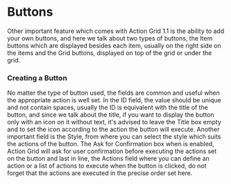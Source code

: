 # Buttons

Other important feature which comes with Action Grid 1.1 is the ability to add your own buttons, and here we talk about two types of buttons, the Item buttons which are displayed besides each item, usually on the right side on the items and the Grid buttons, displayed on top of the grid or under the grid.  

### Creating a Button

No matter the type of button used, the fields are common and useful when the appropriate action is well set. In the ID field, the value should be unique and not contain spaces, usually the ID is equivalent with the title of the button, and since we talk about the title, if you want to display the button only with an icon on it without text, it's advised to leave the Title box empty and to set the icon according to the action the button will execute. Another important field is the Style, from where you can select the style which suits the actions of the button. The Ask for Confirmation box when is enabled, Action Grid will ask for user confirmation before executing the actions set on the button and last in line, the Actions field where you can define an action or a list of actions to execute when the button is clicked, do not forget that the actions are executed in the precise order set here. 